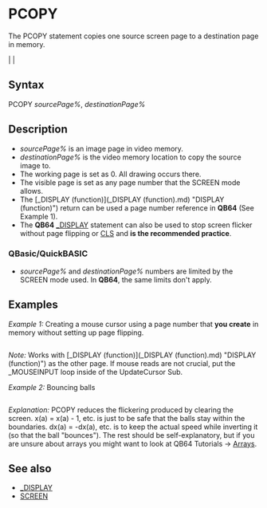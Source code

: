 # PCOPY

The PCOPY statement copies one source screen page to a destination page in memory.

  

|  |

## Syntax

PCOPY *sourcePage%*, *destinationPage%*
  

## Description

* *sourcePage%* is an image page in video memory.
* *destinationPage%* is the video memory location to copy the source image to.
* The working page is set as 0. All drawing occurs there.
* The visible page is set as any page number that the SCREEN mode allows.
* The [_DISPLAY (function)](_DISPLAY (function).md) "DISPLAY (function)") return can be used a page number reference in **QB64** (See Example 1).
* The **QB64** [_DISPLAY](_DISPLAY.md) statement can also be used to stop screen flicker without page flipping or [CLS](CLS.md) and **is the recommended practice**.

### QBasic/QuickBASIC

* *sourcePage%* and *destinationPage%* numbers are limited by the SCREEN mode used. In **QB64**, the same limits don't apply.

  

## Examples

*Example 1:* Creating a mouse cursor using a page number that **you create** in memory without setting up page flipping.

``` [SCREEN](SCREEN.md) [_NEWIMAGE](_NEWIMAGE.md)(640, 480, 32) 'any graphics mode should work without setting up pages [_MOUSEHIDE](_MOUSEHIDE.md) SetupCursor [PRINT](PRINT.md) "Hello World!" [DO](DO.md): [_LIMIT](_LIMIT.md) 30   [DO](DO.md) [WHILE](WHILE.md) [_MOUSEINPUT](_MOUSEINPUT.md): [LOOP](LOOP.md) 'main loop must contain _MOUSEINPUT '       other program code [LOOP](LOOP.md)  [SUB](SUB.md) SetupCursor [ON TIMER](ON TIMER.md) "ON TIMER(n)")(0.02) UpdateCursor [TIMER](TIMER.md) [ON](ON.md) [END SUB](END SUB.md)  [SUB](SUB.md) UpdateCursor PCOPY [_DISPLAY](_DISPLAY.md) "DISPLAY (function)"), 100  'any page number as desination with the _DISPLAY function as source [PSET](PSET.md) ([_MOUSEX](_MOUSEX.md), [_MOUSEY](_MOUSEY.md)), [_RGB](_RGB.md)(0, 255, 0) [DRAW](DRAW.md) "ND10F10L3F5L4H5L3" [_DISPLAY](_DISPLAY.md)                  'statement shows image PCOPY 100, [_DISPLAY](_DISPLAY.md) "DISPLAY (function)") 'function return as destination page [END SUB](END SUB.md)  
```

*Note:* Works with [_DISPLAY (function)](_DISPLAY (function).md) "DISPLAY (function)") as the other page. If mouse reads are not crucial, put the _MOUSEINPUT loop inside of the UpdateCursor Sub.
  

*Example 2:* Bouncing balls

```  [SCREEN](SCREEN.md) 7, 0, 1, 0  [DIM](DIM.md) x(10), y(10), dx(10), dy(10)  [FOR](FOR.md) a = 1 [TO](TO.md) 10    x(a) = [INT](INT.md)([RND](RND.md) * 320) + 1    y(a) = [INT](INT.md)([RND](RND.md) * 200) + 1    dx(a) = ([RND](RND.md) * 2) - 1    dy(a) = ([RND](RND.md) * 2) - 1  [NEXT](NEXT.md)  [DO](DO.md)  PCOPY 1, 0                           'place image on the visible page 0  [CLS](CLS.md)  [_LIMIT](_LIMIT.md) 100                           'regulates speed of balls in QB64  [FOR](FOR.md) a = 1 [TO](TO.md) 10    [CIRCLE](CIRCLE.md)(x(a), y(a)), 5, 15          'all erasing and drawing is done on page 1     x(a) = x(a) + dx(a)     y(a) = y(a) + dy(a)    [IF](IF.md) x(a) > 320 [THEN](THEN.md) dx(a) = -dx(a): x(a) = x(a) - 1    [IF](IF.md) x(a) < 0 [THEN](THEN.md) dx(a) = -dx(a): x(a) = x(a) + 1    [IF](IF.md) y(a) > 200 [THEN](THEN.md) dy(a) = -dy(a): y(a) = y(a) - 1    [IF](IF.md) y(a) < 0 [THEN](THEN.md) dy(a) = -dy(a): y(a) = y(a) + 1  [NEXT](NEXT.md)  [LOOP](LOOP.md) [UNTIL](UNTIL.md) [INKEY$](INKEY$.md) = [CHR$](CHR$.md)(27) ' escape exit  
```

*Explanation:* PCOPY reduces the flickering produced by clearing the screen. x(a) = x(a) - 1, etc. is just to be safe that the balls stay within the boundaries. dx(a) = -dx(a), etc. is to keep the actual speed while inverting it (so that the ball "bounces"). The rest should be self-explanatory, but if you are unsure about arrays you might want to look at QB64 Tutorials -> [Arrays](Arrays.md).
  

## See also

* [_DISPLAY](_DISPLAY.md)
* [SCREEN](SCREEN.md)

  
